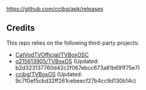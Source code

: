 https://github.com/ccibg/apk/releases

## Credits
This repo relies on the following third-party projects:
- [CatVodTVOfficial/TVBoxOSC](https://github.com/CatVodTVOfficial/TVBoxOSC)
- [q215613905/TVBoxOS](https://github.com/q215613905/TVBoxOS) (Updated: b2d323137760d42c2f067ebcc673a81b691f75e7)
- [ccibg/TVBoxOS](https://github.com/takagen99/Box) (Updated: 9c7f0ef5cbd32ff261cebeecf27b4cc9d130b14c)
